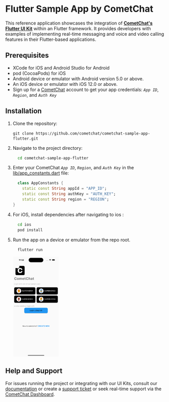 # Flutter Sample App by CometChat

This reference application showcases the integration of [**CometChat's Flutter UI Kit**](https://www.cometchat.com/docs/v4/flutter-uikit/overview) within an Flutter framework. It provides developers with examples of implementing real-time messaging and voice and video calling features in their Flutter-based applications.

## Prerequisites

- XCode for iOS and Android Studio for Android
- pod (CocoaPods) for iOS
- Android device or emulator with Android version 5.0 or above.
- An iOS device or emulator with iOS 12.0 or above.
- Sign up for a [CometChat](https://app.cometchat.com/) account to get your app credentials: _`App ID`_, _`Region`_, and _`Auth Key`_


## Installation
1. Clone the repository:
    ```
    git clone https://github.com/cometchat/cometchat-sample-app-flutter.git
    ```

2. Navigate to the project directory:
    ```sh
      cd cometchat-sample-app-flutter
    ```

3. Enter your CometChat _`App ID`_, _`Region`_, and _`Auth Key`_ in the [lib/app_constants.dart](https://github.com/cometchat/cometchat-sample-app-flutter/blob/v4/lib/app_constants.dart) file:
    ```dart
      class AppConstants {
		static const String appId = "APP_ID";
		static const String authKey = "AUTH_KEY";
		static const String region = "REGION";
	}
    ```

4. For iOS, install dependencies after navigating to ios :
    ```sh
	  cd ios
      pod install
    ```

6. Run the app on a device or emulator from the repo root.
	```sh 
	  flutter run
	```
   
   <img style="width: 30%; height: auto; " src="./assets/screenshots/login-screen.png" />


## Help and Support
For issues running the project or integrating with our UI Kits, consult our [documentation](https://www.cometchat.com/docs/flutter-uikit/integration) or create a [support ticket](https://help.cometchat.com/hc/en-us) or seek real-time support via the [CometChat Dashboard](https://app.cometchat.com/).
